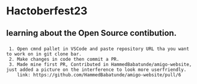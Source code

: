 # Hactoberfest23
## learning about the Open Source contibution.
###
     1. Open cmnd pallet in VSCode and paste repository URL tha you want to work on in git clone bar.
     2. Make changes in code then commit a PR.
     3. Made mine first PR, Contributed in HammedBabatunde/amigo-website, just added a picture on the interference to look more userfriendly.
        link: https://github.com/HammedBabatunde/amigo-website/pull/6
        
